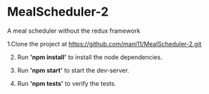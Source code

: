 # MealScheduler-2
A meal scheduler without the redux framework

1.Clone the project at https://github.com/mani11/MealScheduler-2.git

2. Run <b>'npm install'</b> to install the node dependencies.

3. Run <b>'npm start'</b> to start the dev-server.

4. Run <b>'npm tests'</b> to verify the tests.

